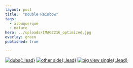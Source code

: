```yaml
---
layout: post
title:  "Double Rainbow"
tags:
  - albuquerque
  - nature
hero: ../uploads/IMAG2216_optimized.jpg
overlay: green
published: true

---
```


[![dubs](../uploads/IMAG2216_optimized.jpg){:.lead}](../uploads/IMAG2216.jpg)
[![other side](../uploads/IMAG2200_optimized.jpg){:.lead}](../uploads/IMAG2200.jpg)
[![big view single](../uploads/IMAG2208_optimized.jpg){:.lead}](../uploads/IMAG2208.jpg)
